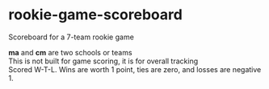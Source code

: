 # rookie-game-scoreboard
Scoreboard for a 7-team rookie game

**ma** and **cm** are two schools or teams<br>
This is not built for game scoring, it is for overall tracking<br>
Scored W-T-L. Wins are worth 1 point, ties are zero, and losses are negative 1.
